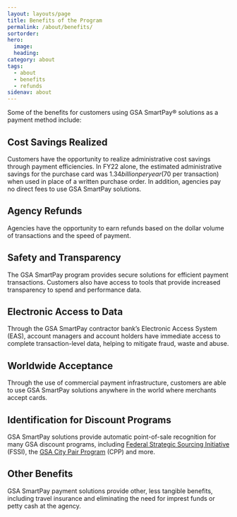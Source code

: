 ```yaml
---
layout: layouts/page
title: Benefits of the Program
permalink: /about/benefits/
sortorder:
hero:
  image: 
  heading: 
category: about
tags:
  - about
  - benefits
  - refunds
sidenav: about
---
```


Some of the benefits for customers using GSA SmartPay® solutions as a payment method include:

## Cost Savings Realized
Customers have the opportunity to realize administrative cost savings through payment efficiencies. In FY22 alone, the estimated administrative savings for the purchase card was $1.34 billion per year ($70 per transaction) when used in place of a written purchase order. In addition, agencies pay no direct fees to use GSA SmartPay solutions.

## Agency Refunds
Agencies have the opportunity to earn refunds based on the dollar volume of transactions and the speed of payment.

## Safety and Transparency
The GSA SmartPay program provides secure solutions for efficient payment transactions. Customers also have access to tools that provide increased transparency to spend and performance data.

## Electronic Access to Data
Through the GSA SmartPay contractor bank’s Electronic Access System (EAS), account managers and account holders have immediate access to complete transaction-level data, helping to mitigate fraud, waste and abuse.

## Worldwide Acceptance
Through the use of commercial payment infrastructure, customers are able to use GSA SmartPay solutions anywhere in the world where merchants accept cards.

## Identification for Discount Programs
GSA SmartPay solutions provide automatic point-of-sale recognition for many GSA discount programs, including [Federal Strategic Sourcing Initiative](https://www.gsa.gov/buy-through-us/purchasing-programs/federal-strategic-sourcing-initiative-fssi) (FSSI), the [GSA City Pair Program](https://www.gsa.gov/travel/plan-book/transportation-airfare-rates-pov-rates-etc/city-pair-program-cpp) (CPP) and more. 

## Other Benefits
GSA SmartPay payment solutions provide other, less tangible benefits, including travel insurance and eliminating the need for imprest funds or petty cash at the agency. 